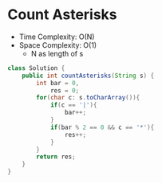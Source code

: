 # Count Asterisks

- Time Complexity: O(N)
- Space Complexity: O(1)
  - N as length of s

```java
class Solution {
    public int countAsterisks(String s) {
        int bar = 0,
            res = 0;
        for(char c: s.toCharArray()){
            if(c == '|'){
                bar++;
            }
            if(bar % 2 == 0 && c == '*'){
                res++;
            }
        }
        return res;
    }
}
```
